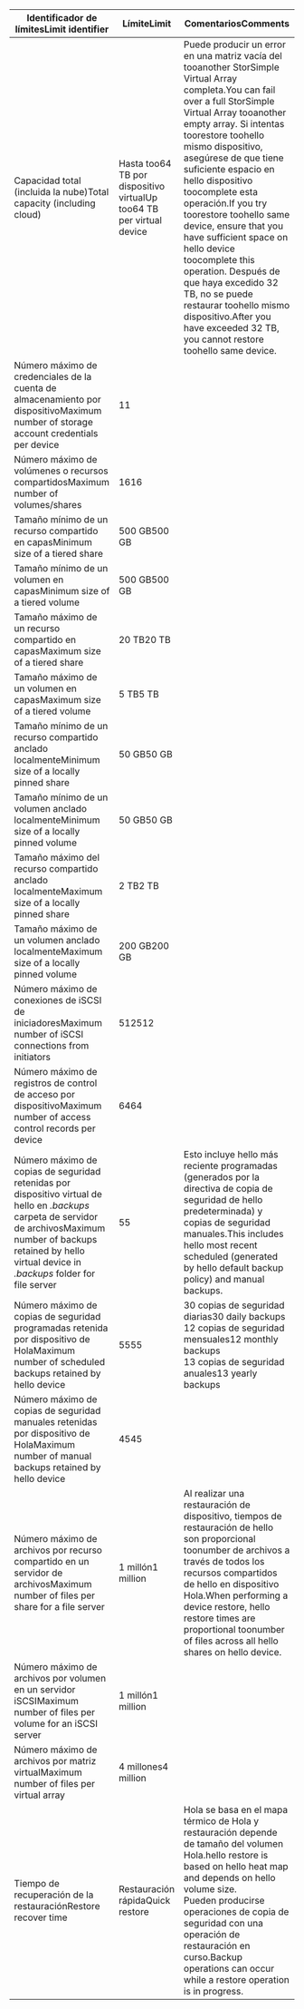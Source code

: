 

| <span data-ttu-id="8431a-101">**Identificador de límites**</span><span class="sxs-lookup"><span data-stu-id="8431a-101">**Limit identifier**</span></span> | <span data-ttu-id="8431a-102">**Límite**</span><span class="sxs-lookup"><span data-stu-id="8431a-102">**Limit**</span></span> | <span data-ttu-id="8431a-103">**Comentarios**</span><span class="sxs-lookup"><span data-stu-id="8431a-103">**Comments**</span></span> |
| --- | --- | --- |
| <span data-ttu-id="8431a-104">Capacidad total (incluida la nube)</span><span class="sxs-lookup"><span data-stu-id="8431a-104">Total capacity (including cloud)</span></span> |<span data-ttu-id="8431a-105">Hasta too64 TB por dispositivo virtual</span><span class="sxs-lookup"><span data-stu-id="8431a-105">Up too64 TB per virtual device</span></span> |<span data-ttu-id="8431a-106">Puede producir un error en una matriz vacía del tooanother StorSimple Virtual Array completa.</span><span class="sxs-lookup"><span data-stu-id="8431a-106">You can fail over a full StorSimple Virtual Array tooanother empty array.</span></span> <span data-ttu-id="8431a-107">Si intentas toorestore toohello mismo dispositivo, asegúrese de que tiene suficiente espacio en hello dispositivo toocomplete esta operación.</span><span class="sxs-lookup"><span data-stu-id="8431a-107">If you try toorestore toohello same device, ensure that you have sufficient space on hello device toocomplete this operation.</span></span> <span data-ttu-id="8431a-108">Después de que haya excedido 32 TB, no se puede restaurar toohello mismo dispositivo.</span><span class="sxs-lookup"><span data-stu-id="8431a-108">After you have exceeded 32 TB, you cannot restore toohello same device.</span></span> |
| <span data-ttu-id="8431a-109">Número máximo de credenciales de la cuenta de almacenamiento por dispositivo</span><span class="sxs-lookup"><span data-stu-id="8431a-109">Maximum number of storage account credentials per device</span></span> |<span data-ttu-id="8431a-110">1</span><span class="sxs-lookup"><span data-stu-id="8431a-110">1</span></span> | |
| <span data-ttu-id="8431a-111">Número máximo de volúmenes o recursos compartidos</span><span class="sxs-lookup"><span data-stu-id="8431a-111">Maximum number of volumes/shares</span></span> |<span data-ttu-id="8431a-112">16</span><span class="sxs-lookup"><span data-stu-id="8431a-112">16</span></span> | |
| <span data-ttu-id="8431a-113">Tamaño mínimo de un recurso compartido en capas</span><span class="sxs-lookup"><span data-stu-id="8431a-113">Minimum size of a tiered share</span></span> |<span data-ttu-id="8431a-114">500 GB</span><span class="sxs-lookup"><span data-stu-id="8431a-114">500 GB</span></span> | |
| <span data-ttu-id="8431a-115">Tamaño mínimo de un volumen en capas</span><span class="sxs-lookup"><span data-stu-id="8431a-115">Minimum size of a tiered volume</span></span> |<span data-ttu-id="8431a-116">500 GB</span><span class="sxs-lookup"><span data-stu-id="8431a-116">500 GB</span></span> | |
| <span data-ttu-id="8431a-117">Tamaño máximo de un recurso compartido en capas</span><span class="sxs-lookup"><span data-stu-id="8431a-117">Maximum size of a tiered share</span></span> |<span data-ttu-id="8431a-118">20 TB</span><span class="sxs-lookup"><span data-stu-id="8431a-118">20 TB</span></span> | |
| <span data-ttu-id="8431a-119">Tamaño máximo de un volumen en capas</span><span class="sxs-lookup"><span data-stu-id="8431a-119">Maximum size of a tiered volume</span></span> |<span data-ttu-id="8431a-120">5 TB</span><span class="sxs-lookup"><span data-stu-id="8431a-120">5 TB</span></span> | |
| <span data-ttu-id="8431a-121">Tamaño mínimo de un recurso compartido anclado localmente</span><span class="sxs-lookup"><span data-stu-id="8431a-121">Minimum size of a locally pinned share</span></span> |<span data-ttu-id="8431a-122">50 GB</span><span class="sxs-lookup"><span data-stu-id="8431a-122">50 GB</span></span> | |
| <span data-ttu-id="8431a-123">Tamaño mínimo de un volumen anclado localmente</span><span class="sxs-lookup"><span data-stu-id="8431a-123">Minimum size of a locally pinned volume</span></span> |<span data-ttu-id="8431a-124">50 GB</span><span class="sxs-lookup"><span data-stu-id="8431a-124">50 GB</span></span> | |
| <span data-ttu-id="8431a-125">Tamaño máximo del recurso compartido anclado localmente</span><span class="sxs-lookup"><span data-stu-id="8431a-125">Maximum size of a locally pinned share</span></span> |<span data-ttu-id="8431a-126">2 TB</span><span class="sxs-lookup"><span data-stu-id="8431a-126">2 TB</span></span> | |
| <span data-ttu-id="8431a-127">Tamaño máximo de un volumen anclado localmente</span><span class="sxs-lookup"><span data-stu-id="8431a-127">Maximum size of a locally pinned volume</span></span> |<span data-ttu-id="8431a-128">200 GB</span><span class="sxs-lookup"><span data-stu-id="8431a-128">200 GB</span></span> | |
| <span data-ttu-id="8431a-129">Número máximo de conexiones de iSCSI de iniciadores</span><span class="sxs-lookup"><span data-stu-id="8431a-129">Maximum number of iSCSI connections from initiators</span></span> |<span data-ttu-id="8431a-130">512</span><span class="sxs-lookup"><span data-stu-id="8431a-130">512</span></span> | |
| <span data-ttu-id="8431a-131">Número máximo de registros de control de acceso por dispositivo</span><span class="sxs-lookup"><span data-stu-id="8431a-131">Maximum number of access control records per device</span></span> |<span data-ttu-id="8431a-132">64</span><span class="sxs-lookup"><span data-stu-id="8431a-132">64</span></span> | |
| <span data-ttu-id="8431a-133">Número máximo de copias de seguridad retenidas por dispositivo virtual de hello en *.backups* carpeta de servidor de archivos</span><span class="sxs-lookup"><span data-stu-id="8431a-133">Maximum number of backups retained by hello virtual device in *.backups* folder for file server</span></span> |<span data-ttu-id="8431a-134">5</span><span class="sxs-lookup"><span data-stu-id="8431a-134">5</span></span> |<span data-ttu-id="8431a-135">Esto incluye hello más reciente programadas (generados por la directiva de copia de seguridad de hello predeterminada) y copias de seguridad manuales.</span><span class="sxs-lookup"><span data-stu-id="8431a-135">This includes hello most recent scheduled (generated by hello default backup policy) and manual backups.</span></span> |
| <span data-ttu-id="8431a-136">Número máximo de copias de seguridad programadas retenida por dispositivo de Hola</span><span class="sxs-lookup"><span data-stu-id="8431a-136">Maximum number of scheduled backups retained by hello device</span></span> |<span data-ttu-id="8431a-137">55</span><span class="sxs-lookup"><span data-stu-id="8431a-137">55</span></span> |<span data-ttu-id="8431a-138">30 copias de seguridad diarias</span><span class="sxs-lookup"><span data-stu-id="8431a-138">30 daily backups</span></span><br><span data-ttu-id="8431a-139">12 copias de seguridad mensuales</span><span class="sxs-lookup"><span data-stu-id="8431a-139">12 monthly backups</span></span><br><span data-ttu-id="8431a-140">13 copias de seguridad anuales</span><span class="sxs-lookup"><span data-stu-id="8431a-140">13 yearly backups</span></span> |
| <span data-ttu-id="8431a-141">Número máximo de copias de seguridad manuales retenidas por dispositivo de Hola</span><span class="sxs-lookup"><span data-stu-id="8431a-141">Maximum number of manual backups retained by hello device</span></span> |<span data-ttu-id="8431a-142">45</span><span class="sxs-lookup"><span data-stu-id="8431a-142">45</span></span> | |
| <span data-ttu-id="8431a-143">Número máximo de archivos por recurso compartido en un servidor de archivos</span><span class="sxs-lookup"><span data-stu-id="8431a-143">Maximum number of files per share for a file server</span></span> |<span data-ttu-id="8431a-144">1 millón</span><span class="sxs-lookup"><span data-stu-id="8431a-144">1 million</span></span> |<span data-ttu-id="8431a-145">Al realizar una restauración de dispositivo, tiempos de restauración de hello son proporcional toonumber de archivos a través de todos los recursos compartidos de hello en dispositivo Hola.</span><span class="sxs-lookup"><span data-stu-id="8431a-145">When performing a device restore, hello restore times are proportional toonumber of files across all hello shares on hello device.</span></span> |
| <span data-ttu-id="8431a-146">Número máximo de archivos por volumen en un servidor iSCSI</span><span class="sxs-lookup"><span data-stu-id="8431a-146">Maximum number of files per volume for an iSCSI server</span></span> |<span data-ttu-id="8431a-147">1 millón</span><span class="sxs-lookup"><span data-stu-id="8431a-147">1 million</span></span> | |
| <span data-ttu-id="8431a-148">Número máximo de archivos por matriz virtual</span><span class="sxs-lookup"><span data-stu-id="8431a-148">Maximum number of files per virtual array</span></span> |<span data-ttu-id="8431a-149">4 millones</span><span class="sxs-lookup"><span data-stu-id="8431a-149">4 million</span></span> | |
| <span data-ttu-id="8431a-150">Tiempo de recuperación de la restauración</span><span class="sxs-lookup"><span data-stu-id="8431a-150">Restore recover time</span></span> |<span data-ttu-id="8431a-151">Restauración rápida</span><span class="sxs-lookup"><span data-stu-id="8431a-151">Quick restore</span></span> |<span data-ttu-id="8431a-152">Hola se basa en el mapa térmico de Hola y restauración depende de tamaño del volumen Hola.</span><span class="sxs-lookup"><span data-stu-id="8431a-152">hello restore is based on hello heat map and depends on hello volume size.</span></span><br><span data-ttu-id="8431a-153">Pueden producirse operaciones de copia de seguridad con una operación de restauración en curso.</span><span class="sxs-lookup"><span data-stu-id="8431a-153">Backup operations can occur while a restore operation is in progress.</span></span> |

